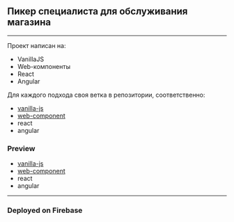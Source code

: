 ## Пикер специалиста для обслуживания магазина
----------
Проект написан на:
- VanillaJS
- Web-компоненты
- React
- Angular

Для каждого подхода своя ветка в репозитории, соответственно:
- [vanilla-js](https://github.com/gostohov/spec-pick/tree/vanilla-js)
- [web-component](https://github.com/gostohov/spec-pick/tree/web-component)
- react
- angular


### Preview

- [vanilla-js](https://spec-pick-vanilla-js.web.app/) 
- [web-component](https://spec-pick-web-component.web.app/)
- react
- angular

----------
### Deployed on Firebase


